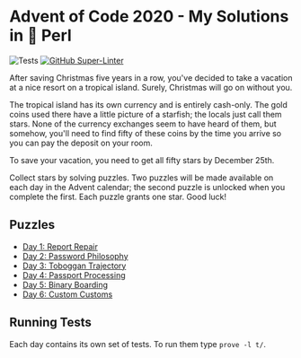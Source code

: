 # Advent of Code 2020 - My Solutions in :camel: Perl
![Tests](https://github.com/christianeiselt/Advent-of-Code-2020/actions/workflows/tests.yml/badge.svg)
[![GitHub Super-Linter](https://github.com/christianeiselt/Advent-of-Code-2020/workflows/Lint%20Code%20Base/badge.svg)](https://github.com/marketplace/actions/super-linter)

After saving Christmas five years in a row, you've decided to take a vacation at a nice resort on a tropical island. Surely, Christmas will go on without you.

The tropical island has its own currency and is entirely cash-only. The gold coins used there have a little picture of a starfish; the locals just call them stars. None of the currency exchanges seem to have heard of them, but somehow, you'll need to find fifty of these coins by the time you arrive so you can pay the deposit on your room.

To save your vacation, you need to get all fifty stars by December 25th.

Collect stars by solving puzzles. Two puzzles will be made available on each day in the Advent calendar; the second puzzle is unlocked when you complete the first. Each puzzle grants one star. Good luck!

## Puzzles

- [Day 1: Report Repair](day01-report-repair/)
- [Day 2: Password Philosophy](day02-password-philosophy/)
- [Day 3: Toboggan Trajectory](day03-toboggan-trajectory/)
- [Day 4: Passport Processing](day04-passport-processing/)
- [Day 5: Binary Boarding](day05-binary-boarding/)
- [Day 6: Custom Customs](day06-custom-customs/)

## Running Tests

Each day contains its own set of tests. To run them type `prove -l t/`.
